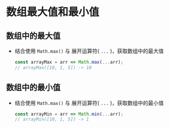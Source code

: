 # 数组最大值和最小值

## 数组中的最大值

  - 结合使用 `Math.max()` 与 展开运算符( `...` )，获取数组中的最大值

    ```js
    const arrayMax = arr => Math.max(...arr);
    // arrayMax([10, 1, 5]) -> 10
    ```

## 数组中的最小值

  - 结合使用 `Math.max()` 与 展开运算符( `...` )，获取数组中的最小值

    ```js
    const arrayMin = arr => Math.min(...arr);
    // arrayMin([10, 1, 5]) -> 1
    ```

